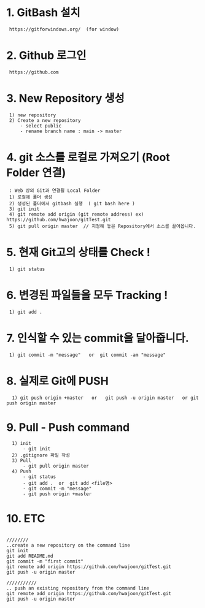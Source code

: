 # 1. GitBash 설치
     https://gitforwindows.org/  (for window) 
# 2. Github 로그인
     https://github.com
# 3. New Repository 생성
     1) new repository
     2) Create a new repository
         - select public
         - rename branch name : main -> master
# 4. git 소스를 로컬로 가져오기 (Root Folder 연결)
     : Web 상의 Git과 연결될 Local Folder
     1) 로컬에 폴더 생성
     2) 생성된 폴더에서 gitbash 실행  ( git bash here )
     3) git init
     4) git remote add origin (git remote address) ex) https://github.com/hwajoon/gitTest.git
     5) git pull origin master  // 지정해 놓은 Repository에서 소스를 끌어옵니다.
# 5. 현재 Git고의 상태를 Check !
     1) git status
# 6. 변경된 파일들을 모두 Tracking  !
     1) git add .
# 7. 인식할 수 있는 commit을 달아줍니다.
     1) git commit -m "message"   or  git commit -am "message"
# 8. 실제로 Git에 PUSH
      1) git push origin +master   or   git push -u origin master   or git push origin master

# 9. Pull - Push command
      1) init
          - git init
      2) .gitignore 파일 작성     
      3) Pull
          - git pull origin master
      4) Push
          - git status
          - git add .  or  git add <file명>
          - git commit -m "message"
          - git push origin +master 

# 10. ETC
<pre><code>
////////
..create a new repository on the command line
git init
git add README.md
git commit -m "first commit"
git remote add origin https://github.com/hwajoon/gitTest.git
git push -u origin master

///////////
.. push an existing repository from the command line
git remote add origin https://github.com/hwajoon/gitTest.git
git push -u origin master
</code></pre>
